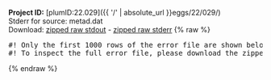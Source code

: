 **Project ID:** [plumID:22.029]({{ '/' | absolute_url }}eggs/22/029/)  
Stderr for source:  metad.dat   
Download: [zipped raw stdout](metad.dat.plumed.stdout.txt.zip) - [zipped raw stderr](metad.dat.plumed.stderr.txt.zip) 
{% raw %}
<pre>
#! Only the first 1000 rows of the error file are shown below
#! To inspect the full error file, please download the zipped raw stderr file above
</pre>
{% endraw %}
